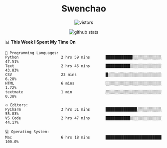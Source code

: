 <h1 align="center">Swenchao</h3>

<p align="center">
  <img src="https://visitor-badge.glitch.me/badge?page_id=Swenchao" alt="vistors" />
</p>

<p align="center">
  <img src="https://github-readme-stats.vercel.app/api?username=Swenchao&count_private=true&show_icons=true&theme=vue-dark&hide_title=true" alt="github stats" />
</p>

<!--START_SECTION:waka-->
📊 **This Week I Spent My Time On** 

```text
💬 Programming Languages: 
Python                   2 hrs 59 mins       ████████████░░░░░░░░░░░░░   47.51% 
Text                     2 hrs 45 mins       ███████████░░░░░░░░░░░░░░   43.83% 
CSV                      23 mins             █░░░░░░░░░░░░░░░░░░░░░░░░   6.28% 
HTML                     6 mins              ░░░░░░░░░░░░░░░░░░░░░░░░░   1.72% 
textmate                 1 min               ░░░░░░░░░░░░░░░░░░░░░░░░░   0.38%

🔥 Editors: 
PyCharm                  3 hrs 31 mins       ██████████████░░░░░░░░░░░   55.83% 
VS Code                  2 hrs 47 mins       ███████████░░░░░░░░░░░░░░   44.17%

💻 Operating System: 
Mac                      6 hrs 18 mins       █████████████████████████   100.0%

```


<!--END_SECTION:waka-->
